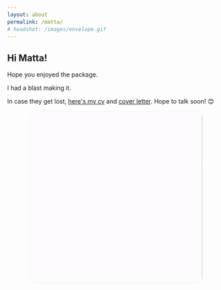 ```yaml
---
layout: about
permalink: /matta/
# headshot: /images/envelope.gif
---
```


## Hi Matta!
Hope you enjoyed the package.

I had a blast making it.

In case they get lost, [here's my cv](/assets/files/cv_matta.pdf) and [cover letter](/assets/files/cl_matta.pdf). Hope to talk soon! 😊

<img src="/images/envelope.gif" style="width: 400px; height: 400px; border-radius: 1em; display: block; margin: 0 auto;">

